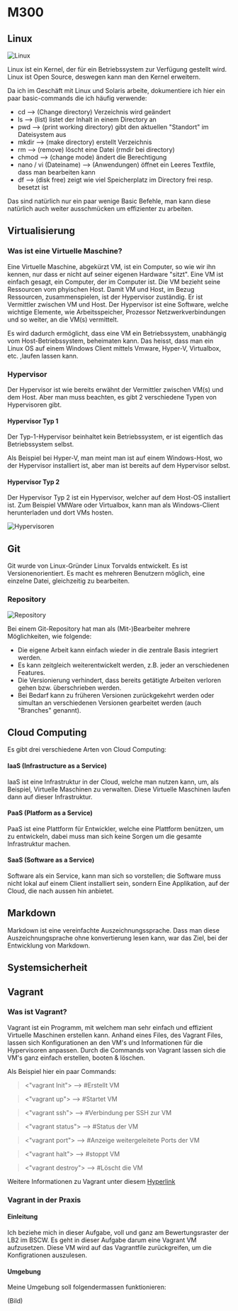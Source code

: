 # M300

## Linux

![Linux](https://upload.wikimedia.org/wikipedia/commons/thumb/a/af/Tux.png/220px-Tux.png)

Linux ist ein Kernel, der für ein Betriebssystem zur Verfügung gestellt wird. Linux ist Open Source, deswegen kann man den Kernel erweitern.

Da ich im Geschäft mit Linux und Solaris arbeite, dokumentiere ich hier  ein paar basic-commands die ich häufig verwende:

* cd --> (Change directory) Verzeichnis wird geändert
* ls --> (list) listet der Inhalt in einem Directory an
* pwd --> (print working directory) gibt den aktuellen "Standort" im Dateisystem aus
* mkdir --> (make directory) erstellt Verzeichnis
* rm --> (remove) löscht eine Datei (rmdir bei directory)
* chmod --> (change mode) ändert die Berechtigung
* nano / vi (Dateiname) --> (Anwendungen) öffnet ein Leeres Textfile, dass man bearbeiten kann
* df --> (disk free) zeigt wie viel Speicherplatz im Directory frei resp. besetzt ist 


Das sind natürlich nur ein paar wenige Basic Befehle, man kann diese natürlich auch weiter ausschmücken um effizienter zu arbeiten.

## Virtualisierung
### Was ist eine Virtuelle Maschine?

Eine Virtuelle Maschine, abgekürzt VM, ist ein Computer, so wie wir ihn kennen, nur dass er nicht auf seiner eigenen Hardware "sitzt". Eine VM ist einfach gesagt, ein Computer, der im Computer ist. Die VM bezieht seine Ressourcen vom phyischen Host. Damit VM und Host, im Bezug Ressourcen, zusammenspielen, ist der Hypervisor zuständig. Er ist Vermittler zwischen VM und Host. Der Hypervisor ist eine Software, welche wichtige Elemente, wie Arbeitsspeicher, Prozessor Netzwerkverbindungen und so weiter, an die VM(s) vermittelt.

Es wird dadurch ermöglicht, dass eine VM ein Betriebssystem, unabhängig vom Host-Betriebssystem, beheimaten kann. Das heisst, dass man ein Linux OS auf einem Windows Client mittels Vmware, Hyper-V, Virtualbox, etc. ,laufen lassen kann.

### Hypervisor

Der Hypervisor ist wie bereits erwähnt der Vermittler zwischen VM(s) und dem Host. Aber man muss beachten, es gibt 2 verschiedene Typen von Hypervisoren gibt.

#### Hypervisor Typ 1

Der Typ-1-Hypervisor beinhaltet kein Betriebssystem, er ist eigentlich das Betriebssystem selbst.

Als Beispiel bei Hyper-V, man meint man ist auf einem Windows-Host, wo der Hypervisor installiert ist, aber man ist bereits auf dem Hypervisor selbst.

#### Hypervisor Typ 2

Der Hypervisor Typ 2 ist ein Hypervisor, welcher auf dem Host-OS installiert ist.
Zum Beispiel VMWare oder Virtualbox, kann man als Windows-Client herunterladen und dort VMs hosten.

![Hypervisoren](https://www.nakivo.com/blog/wp-content/uploads/2018/10/Type-1-and-type-2-hypervisor-1024x584.png)

## Git
Git wurde von Linux-Gründer Linux Torvalds entwickelt. Es ist Versionenorientiert. Es macht es mehreren Benutzern möglich, eine einzelne Datei, gleichzeitig zu bearbeiten.


### Repository

![Repository](https://backlog.com/app/themes/backlog-child/assets/img/guides/git/basics/creating_a_repository_001.png)

Bei einem Git-Repository hat man als (Mit-)Bearbeiter mehrere Möglichkeiten, wie folgende:

* Die eigene Arbeit kann einfach wieder in die zentrale Basis integriert werden.
* Es kann zeitgleich weiterentwickelt werden, z.B. jeder an verschiedenen Features.
* Die Versionierung verhindert, dass bereits getätigte Arbeiten verloren gehen bzw. überschrieben werden.
* Bei Bedarf kann zu früheren Versionen zurückgekehrt werden oder simultan an verschiedenen Versionen gearbeitet werden (auch "Branches" genannt).

## Cloud Computing

Es gibt drei verschiedene Arten von Cloud Computing:

#### IaaS (Infrastructure as a Service)

IaaS ist eine Infrastruktur in der Cloud, welche man nutzen kann, um, als Beispiel, Virtuelle Maschinen zu verwalten. Diese Virtuelle Maschinen laufen dann auf dieser Infrastruktur.


#### PaaS (Platform as a Service)

PaaS ist eine Plattform für Entwickler, welche eine Plattform benützen, um zu entwickeln, dabei muss man sich keine Sorgen um die gesamte Infrastruktur machen.


#### SaaS (Software as a Service)

Software als ein Service, kann man sich so vorstellen; die Software muss nicht lokal auf einem Client installiert sein, sondern Eine Applikation, auf der Cloud, die nach aussen hin anbietet.

## Markdown
Markdown ist eine vereinfachte Auszeichnungssprache. Dass man diese Auszeichnungsprache ohne konvertierung lesen kann, war das Ziel, bei der Entwicklung von Markdown.


## Systemsicherheit



## Vagrant
### Was ist Vagrant?

Vagrant ist ein Programm, mit welchem man sehr einfach und effizient Virtuelle Maschinen erstellen kann. Anhand eines Files, des Vagrant Files, lassen sich Konfigurationen an den VM's und Informationen für die Hypervisoren anpassen. Durch die Commands von Vagrant lassen sich die VM's ganz einfach erstellen, booten & löschen.

Als Beispiel hier ein paar Commands:

> <"vagrant Init">  -->    #Erstellt VM

> <"vagrant up">    -->    #Startet VM

> <"vagrant ssh">   -->    #Verbindung per SSH zur VM

> <"vagrant status"> -->   #Status der VM

> <"vagrant port">  -->    #Anzeige weitergeleitete Ports der VM 

> <"vagrant halt">  -->    #stoppt VM

> <"vagrant destroy"> -->  #Löscht die VM


Weitere Informationen zu Vagrant unter diesem [Hyperlink](https://www.vagrantup.com/)

### Vagrant in der Praxis
#### Einleitung

Ich beziehe mich in dieser Aufgabe, voll und ganz am Bewertungsraster der LB2 im BSCW.
Es geht in dieser Aufgabe darum eine Vagrant VM aufzusetzen. Diese VM wird auf das Vagrantfile zurückgreifen, um die Konfigrationen auszulesen.

#### Umgebung

Meine Umgebung soll folgendermassen funktionieren:

(Bild)























